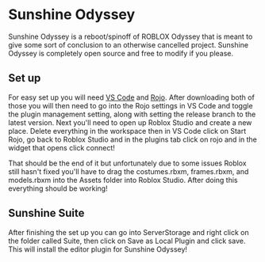 # Sunshine Odyssey
Sunshine Odyssey is a reboot/spinoff of ROBLOX Odyssey that is meant to give some sort of conclusion to an otherwise cancelled project.
Sunshine Odyssey is completely open source and free to modify if you please.

## Set up
For easy set up you will need [VS Code](https://code.visualstudio.com/) and [Rojo](https://marketplace.visualstudio.com/items?itemName=evaera.vscode-rojo).
After downloading both of those you will then need to go into the Rojo settings in VS Code and toggle the plugin management setting, along with setting the release branch to the latest version.
Next you'll need to open up Roblox Studio and create a new place. Delete everything in the workspace then in VS Code click on Start Rojo, go back to Roblox Studio and in the plugins tab click on rojo and in the widget that opens click connect!

That should be the end of it but unfortunately due to some issues Roblox still hasn't fixed you'll have to drag the costumes.rbxm, frames.rbxm, and models.rbxm into the Assets folder into Roblox Studio. After doing this everything should be working!

## Sunshine Suite
After finishing the set up you can go into ServerStorage and right click on the folder called Suite, then click on Save as Local Plugin and click save. This will install the editor plugin for Sunshine Odyssey!
